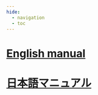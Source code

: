 ```yaml
---
hide:
  - navigation
  - toc
---
```


<!-- # Quick start guide クイックスタートガイド

<iframe width="800" height="450" src="https://www.youtube.com/embed/SP72wWWFcHU" title="YouTube video player" frameborder="0" allow="accelerometer; autoplay; clipboard-write; encrypted-media; gyroscope; picture-in-picture" allowfullscreen></iframe> -->

# 

# [English manual](./en)

# [日本語マニュアル](./ja)